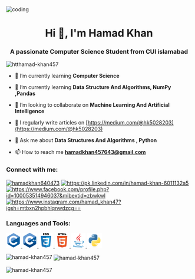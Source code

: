 <img align="center"  alt="coding" width="600" length ="600" src="https://camo.githubusercontent.com/7de37139d0b4c1ce40865e799b446c0e963a3dd8fb68d239707237c40604fa3d/68747470733a2f2f63646e2e6472696262626c652e636f6d2f75736572732f3733303730332f73637265656e73686f74732f363538313234332f6176656e746f2e676966">
  
 <h1 align="center">Hi 👋, I'm Hamad Khan</h1>
<h3 align="center">A passionate Computer Science Student from CUI islamabad</h3>

<p align="left"> <img src="https://komarev.com/ghpvc/?username=htthamad-khan457&label=Profile%20views&color=0e75b6&style=flat" alt="htthamad-khan457" /> </p>

- 🔭 I’m currently learning **Computer Science**

- 🌱 I’m currently learning **Data Structure And Algorithms, NumPy ,Pandas**

- 👯 I’m looking to collaborate on **Machine Learning And Artificial Intelligence**

- 📝 I regularly write articles on [https://medium.com/@hk5028203](https://medium.com/@hk5028203)

- 💬 Ask me about **Data Structures And Algorithms , Python**

- 📫 How to reach me **hamadkhan457643@gmail.com**

<h3 align="left">Connect with me:</h3>
<p align="left">
<a href="https://twitter.com/hamadkhan640473" target="blank"><img align="center" src="https://raw.githubusercontent.com/rahuldkjain/github-profile-readme-generator/master/src/images/icons/Social/twitter.svg" alt="hamadkhan640473" height="30" width="40" /></a>
<a href="https://linkedin.com/in/https://pk.linkedin.com/in/hamad-khan-6011132a5" target="blank"><img align="center" src="https://raw.githubusercontent.com/rahuldkjain/github-profile-readme-generator/master/src/images/icons/Social/linked-in-alt.svg" alt="https://pk.linkedin.com/in/hamad-khan-6011132a5" height="30" width="40" /></a>
<a href="https://fb.com/https://www.facebook.com/profile.php?id=100053514946037&mibextid=zbwkwl" target="blank"><img align="center" src="https://raw.githubusercontent.com/rahuldkjain/github-profile-readme-generator/master/src/images/icons/Social/facebook.svg" alt="https://www.facebook.com/profile.php?id=100053514946037&mibextid=zbwkwl" height="30" width="40" /></a>
<a href="https://instagram.com/https://www.instagram.com/hamad_khan47?igsh=mtbxn2hpbhlqnwdzcg==" target="blank"><img align="center" src="https://raw.githubusercontent.com/rahuldkjain/github-profile-readme-generator/master/src/images/icons/Social/instagram.svg" alt="https://www.instagram.com/hamad_khan47?igsh=mtbxn2hpbhlqnwdzcg==" height="30" width="40" /></a>
</p>

<h3 align="left">Languages and Tools:</h3>
<p align="left"> <a href="https://www.cprogramming.com/" target="_blank" rel="noreferrer"> <img src="https://raw.githubusercontent.com/devicons/devicon/master/icons/c/c-original.svg" alt="c" width="40" height="40"/> </a> <a href="https://www.w3schools.com/cpp/" target="_blank" rel="noreferrer"> <img src="https://raw.githubusercontent.com/devicons/devicon/master/icons/cplusplus/cplusplus-original.svg" alt="cplusplus" width="40" height="40"/> </a> <a href="https://www.w3schools.com/css/" target="_blank" rel="noreferrer"> <img src="https://raw.githubusercontent.com/devicons/devicon/master/icons/css3/css3-original-wordmark.svg" alt="css3" width="40" height="40"/> </a> <a href="https://www.w3.org/html/" target="_blank" rel="noreferrer"> <img src="https://raw.githubusercontent.com/devicons/devicon/master/icons/html5/html5-original-wordmark.svg" alt="html5" width="40" height="40"/> </a> <a href="https://www.java.com" target="_blank" rel="noreferrer"> <img src="https://raw.githubusercontent.com/devicons/devicon/master/icons/java/java-original.svg" alt="java" width="40" height="40"/> </a> <a href="https://www.python.org" target="_blank" rel="noreferrer"> <img src="https://raw.githubusercontent.com/devicons/devicon/master/icons/python/python-original.svg" alt="python" width="40" height="40"/> </a> </p>

<p><img align="left" src="https://github-readme-stats.vercel.app/api/top-langs?username=hamad-khan457&show_icons=true&locale=en&layout=compact" alt="hamad-khan457" /></p>

<p>&nbsp;<img align="center" src="https://github-readme-stats.vercel.app/api?username=hamad-khan457&show_icons=true&locale=en" alt="hamad-khan457" /></p>

<p><img align="center" src="https://github-readme-streak-stats.herokuapp.com/?user=hamad-khan457&" alt="hamad-khan457" /></p>



